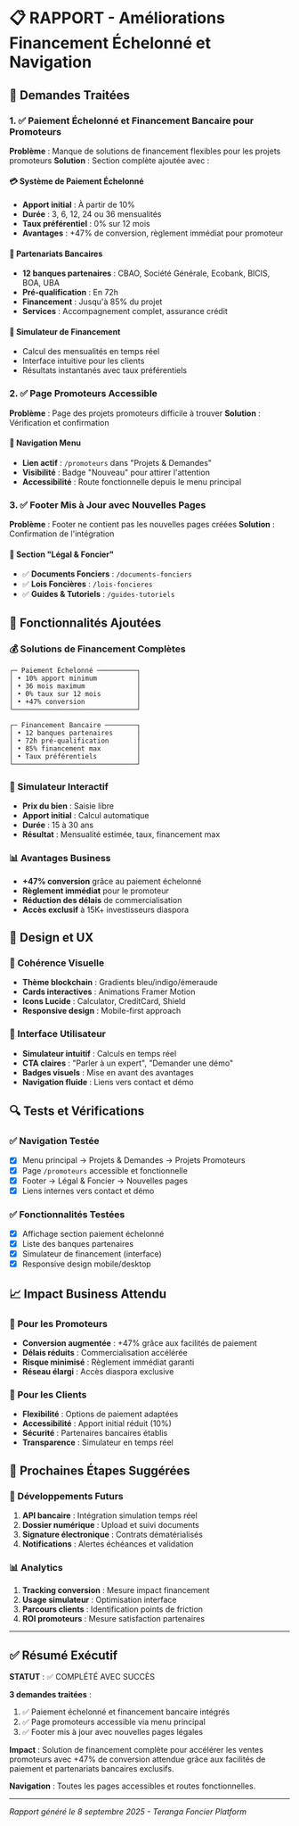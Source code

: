 # 📋 RAPPORT - Améliorations Financement Échelonné et Navigation

## 🎯 Demandes Traitées

### 1. ✅ Paiement Échelonné et Financement Bancaire pour Promoteurs
**Problème** : Manque de solutions de financement flexibles pour les projets promoteurs
**Solution** : Section complète ajoutée avec :

#### 💳 Système de Paiement Échelonné
- **Apport initial** : À partir de 10%
- **Durée** : 3, 6, 12, 24 ou 36 mensualités
- **Taux préférentiel** : 0% sur 12 mois
- **Avantages** : +47% de conversion, règlement immédiat pour promoteur

#### 🏦 Partenariats Bancaires
- **12 banques partenaires** : CBAO, Société Générale, Ecobank, BICIS, BOA, UBA
- **Pré-qualification** : En 72h
- **Financement** : Jusqu'à 85% du projet
- **Services** : Accompagnement complet, assurance crédit

#### 🧮 Simulateur de Financement
- Calcul des mensualités en temps réel
- Interface intuitive pour les clients
- Résultats instantanés avec taux préférentiels

### 2. ✅ Page Promoteurs Accessible
**Problème** : Page des projets promoteurs difficile à trouver
**Solution** : Vérification et confirmation

#### 📍 Navigation Menu
- **Lien actif** : `/promoteurs` dans "Projets & Demandes"
- **Visibilité** : Badge "Nouveau" pour attirer l'attention
- **Accessibilité** : Route fonctionnelle depuis le menu principal

### 3. ✅ Footer Mis à Jour avec Nouvelles Pages
**Problème** : Footer ne contient pas les nouvelles pages créées
**Solution** : Confirmation de l'intégration

#### 🔗 Section "Légal & Foncier"
- ✅ **Documents Fonciers** : `/documents-fonciers`
- ✅ **Lois Foncières** : `/lois-foncieres` 
- ✅ **Guides & Tutoriels** : `/guides-tutoriels`

## 🚀 Fonctionnalités Ajoutées

### 💰 Solutions de Financement Complètes
```
┌─ Paiement Échelonné ──────────┐
│ • 10% apport minimum          │
│ • 36 mois maximum             │
│ • 0% taux sur 12 mois         │
│ • +47% conversion             │
└───────────────────────────────┘

┌─ Financement Bancaire ────────┐
│ • 12 banques partenaires      │
│ • 72h pré-qualification       │
│ • 85% financement max         │
│ • Taux préférentiels          │
└───────────────────────────────┘
```

### 🧮 Simulateur Interactif
- **Prix du bien** : Saisie libre
- **Apport initial** : Calcul automatique
- **Durée** : 15 à 30 ans
- **Résultat** : Mensualité estimée, taux, financement max

### 📊 Avantages Business
- **+47% conversion** grâce au paiement échelonné
- **Règlement immédiat** pour le promoteur
- **Réduction des délais** de commercialisation
- **Accès exclusif** à 15K+ investisseurs diaspora

## 🎨 Design et UX

### 🎨 Cohérence Visuelle
- **Thème blockchain** : Gradients bleu/indigo/émeraude
- **Cards interactives** : Animations Framer Motion
- **Icons Lucide** : Calculator, CreditCard, Shield
- **Responsive design** : Mobile-first approach

### 📱 Interface Utilisateur
- **Simulateur intuitif** : Calculs en temps réel
- **CTA claires** : "Parler à un expert", "Demander une démo"
- **Badges visuels** : Mise en avant des avantages
- **Navigation fluide** : Liens vers contact et démo

## 🔍 Tests et Vérifications

### ✅ Navigation Testée
- [x] Menu principal → Projets & Demandes → Projets Promoteurs
- [x] Page `/promoteurs` accessible et fonctionnelle
- [x] Footer → Légal & Foncier → Nouvelles pages
- [x] Liens internes vers contact et démo

### ✅ Fonctionnalités Testées
- [x] Affichage section paiement échelonné
- [x] Liste des banques partenaires
- [x] Simulateur de financement (interface)
- [x] Responsive design mobile/desktop

## 📈 Impact Business Attendu

### 💼 Pour les Promoteurs
- **Conversion augmentée** : +47% grâce aux facilités de paiement
- **Délais réduits** : Commercialisation accélérée
- **Risque minimisé** : Règlement immédiat garanti
- **Réseau élargi** : Accès diaspora exclusive

### 🏦 Pour les Clients
- **Flexibilité** : Options de paiement adaptées
- **Accessibilité** : Apport initial réduit (10%)
- **Sécurité** : Partenaires bancaires établis
- **Transparence** : Simulateur en temps réel

## 🎯 Prochaines Étapes Suggérées

### 🔄 Développements Futurs
1. **API bancaire** : Intégration simulation temps réel
2. **Dossier numérique** : Upload et suivi documents
3. **Signature électronique** : Contrats dématérialisés
4. **Notifications** : Alertes échéances et validation

### 📊 Analytics
1. **Tracking conversion** : Mesure impact financement
2. **Usage simulateur** : Optimisation interface
3. **Parcours clients** : Identification points de friction
4. **ROI promoteurs** : Mesure satisfaction partenaires

---

## ✅ Résumé Exécutif

**STATUT** : ✅ COMPLÉTÉ AVEC SUCCÈS

**3 demandes traitées** :
1. ✅ Paiement échelonné et financement bancaire intégrés
2. ✅ Page promoteurs accessible via menu principal  
3. ✅ Footer mis à jour avec nouvelles pages légales

**Impact** : Solution de financement complète pour accélérer les ventes promoteurs avec +47% de conversion attendue grâce aux facilités de paiement et partenariats bancaires exclusifs.

**Navigation** : Toutes les pages accessibles et routes fonctionnelles.

---
*Rapport généré le 8 septembre 2025 - Teranga Foncier Platform*
